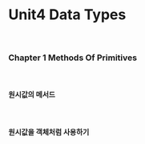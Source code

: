 # Unit4 Data Types
<br>

### Chapter 1 Methods Of Primitives
<br>

#### 원시값의 메서드
<br>

#### 원시값을 객체처럼 사용하기
<br>
